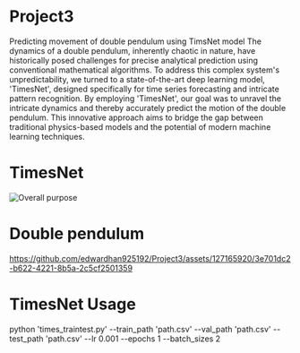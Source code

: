 # Project3
Predicting movement of double pendulum using TimsNet model
The dynamics of a double pendulum, inherently chaotic in nature, have historically posed challenges for precise analytical prediction using conventional mathematical algorithms. To address this complex system's unpredictability, we turned to a state-of-the-art deep learning model, 'TimesNet', designed specifically for time series forecasting and intricate pattern recognition. By employing 'TimesNet', our goal was to unravel the intricate dynamics and thereby accurately predict the motion of the double pendulum. This innovative approach aims to bridge the gap between traditional physics-based models and the potential of modern machine learning techniques.

# TimesNet 
![Overall purpose](https://github.com/edwardhan925192/Project3/assets/127165920/d1fb6548-e819-4ece-ba9e-e3922bba8c3e)

# Double pendulum
https://github.com/edwardhan925192/Project3/assets/127165920/3e701dc2-b622-4221-8b5a-2c5cf2501359



# TimesNet Usage
python 'times_traintest.py' --train_path 'path.csv' --val_path 'path.csv' --test_path 'path.csv' --lr 0.001 --epochs 1 --batch_sizes 2
